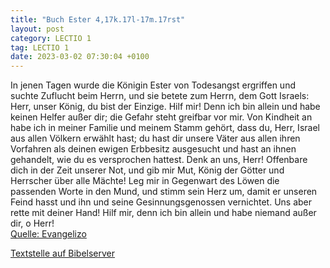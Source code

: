 ```yaml
---
title: "Buch Ester 4,17k.17l-17m.17rst"
layout: post
category: LECTIO 1
tag: LECTIO 1
date: 2023-03-02 07:30:04 +0100
---
```

In jenen Tagen wurde die Königin Ester von Todesangst ergriffen und suchte Zuflucht beim Herrn, und sie betete zum Herrn, dem Gott Israels:
Herr, unser König, du bist der Einzige. Hilf mir! Denn ich bin allein und habe keinen Helfer außer dir; die Gefahr steht greifbar vor mir.
Von Kindheit an habe ich in meiner Familie und meinem Stamm gehört, dass du, Herr, Israel aus allen Völkern erwählt hast; du hast dir unsere Väter aus allen ihren Vorfahren als deinen ewigen Erbbesitz ausgesucht und hast an ihnen gehandelt, wie du es versprochen hattest.<!--more-->
Denk an uns, Herr! Offenbare dich in der Zeit unserer Not, und gib mir Mut, König der Götter und Herrscher über alle Mächte!
Leg mir in Gegenwart des Löwen die passenden Worte in den Mund, und stimm sein Herz um, damit er unseren Feind hasst und ihn und seine Gesinnungsgenossen vernichtet.
Uns aber rette mit deiner Hand! Hilf mir, denn ich bin allein und habe niemand außer dir, o Herr!<br>
[Quelle: Evangelizo](https://evangeliumtagfuertag.org/DE/gospel)

[Textstelle auf Bibelserver](https://www.bibleserver.com/EU/Ester4,17k.17l-17m.17rst)
